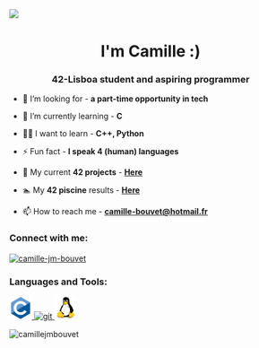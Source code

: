 <img src="https://i.postimg.cc/Nf7JrsCY/Fract-ol-banner.png">
<h1 align="center">I'm Camille :)</h1>
<h3 align="center">42-Lisboa student and aspiring programmer</h3>

- 🔭 I’m looking for - **a part-time opportunity in tech**

- 🌱 I’m currently learning - **C**

- 👨‍💻 I want to learn - **C++, Python**

- ⚡ Fun fact - **I speak 4 (human) languages**

- 📄 My current **42 projects** - [**Here**](https://github.com/CamilleJMBouvet/Common-Core-42-Lisboa)
- 🏊 My **42 piscine** results - 
<a href="https://github.com/CamilleJMBouvet/Piscine-42-Lisboa/blob/main/README.md">**Here**</a>
-  📫 How to reach me - **camille-bouvet@hotmail.fr**

<h3 align="left">Connect with me:</h3>
<p align="left">
<a href="https://linkedin.com/in/camille-jm-bouvet" target="blank"><img align="center" src="https://raw.githubusercontent.com/rahuldkjain/github-profile-readme-generator/master/src/images/icons/Social/linked-in-alt.svg" alt="camille-jm-bouvet" height="30" width="40" /></a>
</p>

<h3 align="left">Languages and Tools:</h3>
<p align="left"> <a href="https://www.cprogramming.com/" target="_blank" rel="noreferrer"> <img src="https://raw.githubusercontent.com/devicons/devicon/master/icons/c/c-original.svg" alt="c" width="40" height="40"/> </a> <a href="https://git-scm.com/" target="_blank" rel="noreferrer"> <img src="https://www.vectorlogo.zone/logos/git-scm/git-scm-icon.svg" alt="git" width="40" height="40"/> </a> <a href="https://www.linux.org/" target="_blank" rel="noreferrer"> <img src="https://raw.githubusercontent.com/devicons/devicon/master/icons/linux/linux-original.svg" alt="linux" width="40" height="40"/> </a> </p>

<p><img align="center" src="https://github-readme-streak-stats.herokuapp.com/?user=camillejmbouvet&" alt="camillejmbouvet" /></p>
